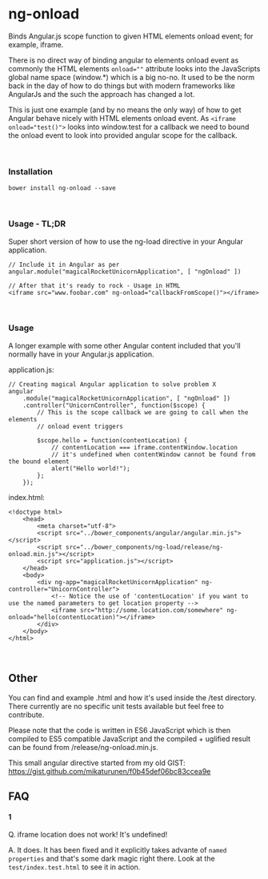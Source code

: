# ng-onload
Binds Angular.js scope function to given HTML elements onload event; for example, iframe.

There is no direct way of binding angular to elements onload event as commonly the HTML elements `onload=""` attribute looks into the JavaScripts global name space (window.*) which is a big no-no. It used to be the norm back in the day of how to do things but with modern frameworks like AngularJs and the such the approach has changed a lot.

This is just one example (and by no means the only way) of how to get Angular behave nicely with HTML elements onload event. As `<iframe onload="test()">` looks into window.test for a callback we need to bound the onload event to look into provided angular scope for the callback.

</br>

### Installation

    bower install ng-onload --save

</br>

### Usage - TL;DR
Super short version of how to use the ng-load directive in your Angular application.

    // Include it in Angular as per
    angular.module("magicalRocketUnicornApplication", [ "ngOnload" ])

    // After that it's ready to rock - Usage in HTML
    <iframe src="www.foobar.com" ng-onload="callbackFromScope()"></iframe>

</br>

### Usage
A longer example with some other Angular content included that you'll normally have in your Angular.js application.

application.js:

    // Creating magical Angular application to solve problem X
    angular
        .module("magicalRocketUnicornApplication", [ "ngOnload" ])
        .controller("UnicornController", function($scope) {
            // This is the scope callback we are going to call when the elements
            // onload event triggers

            $scope.hello = function(contentLocation) {
                // contentLocation === iframe.contentWindow.location
                // it's undefined when contentWindow cannot be found from the bound element
                alert("Hello world!");
            };
        });


index.html:

    <!doctype html>
        <head>
            <meta charset="utf-8">
            <script src="../bower_components/angular/angular.min.js"></script>
            <script src="../bower_components/ng-load/release/ng-onload.min.js"></script>
            <script src="application.js"></script>
        </head>
        <body>
            <div ng-app="magicalRocketUnicornApplication" ng-controller="UnicornController">
				<!-- Notice the use of 'contentLocation' if you want to use the named parameters to get location property -->
                <iframe src="http://some.location.com/somewhere" ng-onload="hello(contentLocation)"></iframe>
            </div>
        </body>
    </html>

</br>

## Other
You can find and example .html and how it's used inside the /test directory. There currently are no specific unit tests available but feel free to contribute.

Please note that the code is written in ES6 JavaScript which is then compiled to ES5 compatible JavaScript and the compiled + uglified result can be found from /release/ng-onload.min.js.

This small angular directive started from my old GIST: https://gist.github.com/mikaturunen/f0b45def06bc83ccea9e

## FAQ

#### 1

Q. iframe location does not work! It's undefined!

A. It does. It has been fixed and it explicitly takes advante of `named properties` and that's some dark magic right there. Look at the `test/index.test.html` to see it in action. 
